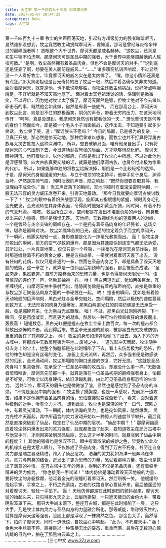 ```yaml
---
title: 大主宰 第一千四百九十三章 对决摩诃天
date: 2017-05-07 20:44:29
categories: Duke
tags: 大主宰
---
```


第一千四百九十三章
牧尘的笑声回荡天地，引起各方超级势力的强者暗暗咂舌，显然谁都没想到，牧尘竟然敢主动挑衅摩诃天...
要知道，那可是曾经与炎帝争锋过的巅峰强者啊！
放眼整个大千世界，摩诃天都是威名赫赫。
“这牧尘，还真是初生牛犊不怕虎啊，那摩诃天可是圣品中期的强者，大千世界中能够超越他的人屈指可数。”
“是啊，牧尘虽然拥有着圣品肉身，但也不会是摩诃天的对手。”
“说到底还是狂妄了啊，想要在美人面前逞威风...”
“......”
诸多窃窃私语声响起，不过显然没一个人看好牧尘，毕竟摩诃天的威名实在是太凶悍了。
“嘿，你这小情郎还真是有点狂。”那太冥老祖也是目光奇特的扫了牧尘一眼，然后冲着洛璃似笑非笑的道。
面对着摩诃天，就算是他，也不敢说能够胜，而牧尘还敢主动挑战，说好听点叫胆魄足，不好听就是不知天高地厚了。
面对着太冥老祖戏谑的话，洛璃则是微微一笑，不以评价，因为她对牧尘太了解了，摩诃天固然是强，但牧尘绝对不会去做以卵击石的事，既然他会如此做，自然是有着一些底气。
而在那高台上，摩诃天听到牧尘此言，则是忍不住的怒极而笑，阴沉的声音，带着无穷的压力，在这天地间传开：“呵呵，真是没想到，我摩诃天竟然也有被看低的一天...”
想他摩诃天是何等的身份？然而如今，却是被一个毛头小子当面挑战，这传出去，不知道要引起多少笑话。
牧尘笑了笑，道：“摩诃族长不愿吗？”
今日的局面，已是极为的复杂，一旦真正开战，那必然是惊天动地，那种后果难以想象，而牧尘也并不打算将浮屠古族与太灵古族拉入这种深渊中。
所以，想要破解局面，唯有他亲自出手，只有将摩诃天的心气压制下去，今日这场剑拔弩张的局面，方才能够悄然化解。
摩诃天眼神阴沉，他盯着牧尘，以他的城府，自然是看出了牧尘心中所想，不过对此他也是深感赞同，四大古族真要交战的话，就算是他们摩诃古族，也将会付出极为惨重的代价。
所以，如果能够单独的将牧尘给解决掉，那倒是一个比较轻松的选择。
于是，摩诃天的身躯缓缓的升起，与立于塔顶的牧尘持平，他单手负于身后，渊渟岳峙，俨然是宗师气度，同时淡漠的声音，随之响起：“既然你想要自取其辱，我没理由不成全你。”
轰！
当其声音落下的瞬间，天地间顿时有着滚滚雷鸣响彻，一股无法形容的灵力威压席卷开来，引得天地震动。
“那今日我就要向摩诃古族讨教一下了！”
牧尘的眼中有着炽热战意浮现，旋即其五指缓缓的紧握，顿时周身毛孔金光散发，金光流转在其身体表面，令得此时他宛如黄金所铸，同时间，有着不朽的气息升腾。
嘎吱。
牧尘所立之地，空间都是在发出不堪重负般的声音，肉身散发出来的力量感，同样是强悍无匹。
天地间，无数视线灼灼的望着两人的对峙，一个是曾经与炎帝交锋的巅峰存在，一个是拥有着圣品肉身的年轻强者，这场交锋，堪称是巅峰对决。
牧尘如鹰隼般的目光，遥遥的锁定着负手而立的摩诃天，下一瞬间，他脚尖轻轻一点，身影直接是化为一抹毫光暴掠而出。
轰！
当牧尘身形掠出的瞬间，前方的空气尽数的爆炸，那是因为其速度快到连空气都无法承受，其所过处，一片真空地带...
仅仅只是一个呼吸，一抹毫光在摩诃天身前炸裂，同时那道缠绕着不朽的黄金之躯，便是五指成拳，一拳就对着摩诃天轰了出去。
没有任何的花俏，仅仅只是普通的一拳，然而在圣品肉身之下，却是具备了毁天灭地般的威能，这一拳之下，就算是一位仙品后期顶峰的强者，都会被轰杀成渣。
“圣品肉身，果然霸道。”
自前方席卷而来的恐怖力量，也是令得摩诃天眼光一闪，语带惊叹的评价了一声，然后其袖袍一抖。
咻！
黑白两道光虹，犹如两条巨龙，互相缠绕间，自摩诃天袖中暴射而出，隐隐间仿佛是有着咆哮声响彻，直接是重重的与牧尘那汇聚圣品肉身力量的一拳硬憾在一起。
咚！
撞击的瞬间，犹如是有着惊天动地般的巨声响彻，黑白光虹与金拳交触处，空间塌陷，然后以极快的速度蔓延到数万丈...
无法形容的肉身力量爆发，那黑白两道光虹的前端仿佛是无法承受一般，竟是蹦碎开来，化为黑白光点飘散。
嗤！
不过，那黑白光虹刚刚碎裂，下一瞬间，便是再度凝实，而且更为的凝炼，然后以一种可怕的频率疯狂的爆轰而出。
轰轰轰！
短短数息，黑白光虹便是撞击在牧尘金拳上数百次，每一次的撞击都会释放出恐怖的冲击，而到得后来，牧尘拳光迅速的黯淡，被那黑白光虹突破防御，重重的轰在了其胸膛之上。
砰！
牧尘的身形如炮弹般倒飞了出去，落入下方的万古城中，将那城中无数房屋夷为平地...
废墟之中，一道光影冲天而起，牧尘随手抖去身上的尘土，他整个胸膛都是在此时塌陷了下去，看上去伤势极为的恐怖，但他的神色却是没有丝毫的变化。
身躯上金光流转，再然后，众多强者便是微感骇然的见到，金光涌动间，牧尘那塌陷的胸口迅速的恢复，完好无损。
“这就是圣品肉身吗？果真强悍，在承受了一位圣品中期的攻击后，却跟没什么事一样。”无数强者暗暗咂舌，摩诃天先前那一手，就算是落在一位圣品初期的巅峰强者身上，怕都是不好受，可牧尘以肉身硬抗，依旧活蹦乱跳，由此可见圣品肉身那恐怖的生命力。
远处半空，摩诃天的眉头也是微微皱了皱，显然也是感觉到了圣品肉身的麻烦。
“不愧是圣品中期的强者...”
牧尘摸了摸胸膛，也是一声感叹，先前那一道攻击，如果不是他拥有着圣品肉身的话，恐怕直接就变成齑粉了。
看来，面对着这种级别的对手，唯有全力才行。
想到此处，牧尘也是深深的吐了一口气，双眸之中，有着灵光涌动，下一瞬间，体内浩瀚的灵力，也是宛如风暴，陡然爆发。
灵力光柱冲天而起，其中所蕴含的灵力波动开始以一种惊人的速度节节攀升，最后竟然是直接突破到了仙品，稳定在了仙品中期的层次。
“仙品中期？！”
那摩诃幽感应着牧尘体内爆发出来的灵力强度，脸庞都扭曲了起来，要知道牧尘在那万古塔中与他交手时，才刚刚突破到灵品后期，怎么这才半年的时间，就暴涨到了仙品中期的程度？！
其他的强者也是惊叹不已，眼中有着浓浓的嫉妒之色，毕竟牧尘此次的机缘实在是太惹人眼红，不仅修成了圣品肉身，得到了万古不朽身，甚至连自身灵力都是随之暴涨精进，跨入了仙品层次。
浩瀚的灵力犹如海洋一般奔涌在体内，灵力与肉身的结合，迸发出了更为恐怖的力量，感受着那种力量，牧尘也是露出了满意的神情。
在万古塔中五年的闭关，得到的不仅是圣品肉身，还有着稳步精进的灵力修为。
“你也接我一手试试！”
体内仿佛是涌动着毁天灭地般的力量，要将牧尘的身躯撑爆，他泛着金光的眼瞳盯着摩诃天，然后咧嘴一笑。
他缓缓的抬起手掌，手掌之上，不朽之光萦绕，古老的纹路自掌心蔓延开来，最后他遥遥的对着摩诃天，轻轻一手拍下。
轰！
天地仿佛都是在此时剧烈的颤抖起来，摩诃天猛的抬起头来，只见得那九天之上，云层所撕裂，一只遮天蔽日的金色大手，带着阴影笼罩下来。
那只大手尚未落下，整座万古城，都是在此时塌陷了一层。
这只大手，乃是牧尘体内灵力与圣品肉身的力量融合所化，那等威能，堪称毁灭性的，就算是摩诃天这等强者，脸庞上都是浮现了一抹肃然之色。
那金色大手，轰然落下，拍向了摩诃天，同时一道低语，自牧尘心中响起。
“此为，不朽覆天手。”
轰！
金色大手丝毫不停，直接是以一种蛮横无比的姿态，重重而落，最后在无数道心惊肉跳的目光中，拍在了那黑白云盖之上。
.............
...................
.................................
(三七中文 www.37zw.com